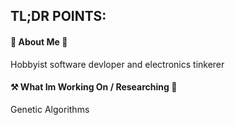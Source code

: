 ## TL;DR POINTS:
#### 🤺 About Me 🤺
Hobbyist software devloper and electronics tinkerer
#### ⚒ What Im Working On / Researching 🔬
Genetic Algorithms
